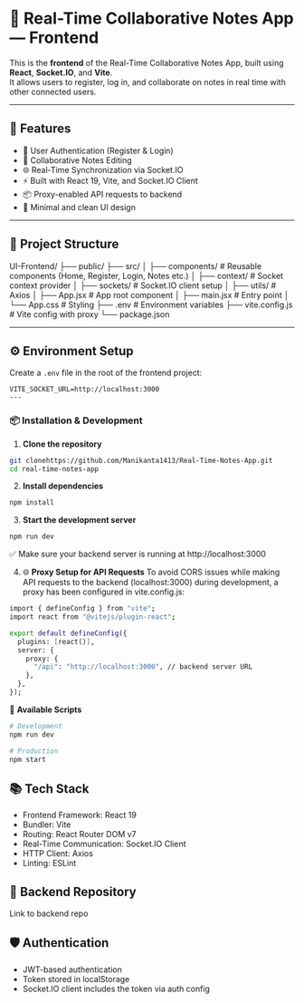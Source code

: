 # 📘 Real-Time Collaborative Notes App — Frontend

This is the **frontend** of the Real-Time Collaborative Notes App, built using **React**, **Socket.IO**, and **Vite**.  
It allows users to register, log in, and collaborate on notes in real time with other connected users.

---

## 🚀 Features

- 🔐 User Authentication (Register & Login)
- 📝 Collaborative Notes Editing
- 🌐 Real-Time Synchronization via Socket.IO
- ⚡ Built with React 19, Vite, and Socket.IO Client
- 📦 Proxy-enabled API requests to backend
- 💅 Minimal and clean UI design

---

## 📁 Project Structure
UI-Frontend/
├── public/
├── src/
│ ├── components/ # Reusable components (Home, Register, Login, Notes etc.)
│ ├── context/ # Socket context provider
│ ├── sockets/ # Socket.IO client setup
│ ├── utils/ # Axios
│ ├── App.jsx # App root component
│ ├── main.jsx # Entry point
│ └── App.css # Styling
├── .env # Environment variables
├── vite.config.js # Vite config with proxy
└── package.json


---

## ⚙️ Environment Setup

Create a `.env` file in the root of the frontend project:

```env
VITE_SOCKET_URL=http://localhost:3000
---

```
### 📦 Installation & Development
1. **Clone the repository**
```bash 
git clonehttps://github.com/Manikanta1413/Real-Time-Notes-App.git
cd real-time-notes-app
```

2. **Install dependencies**
```bash
npm install
```

3. **Start the development server**
```bash
npm run dev
```
✅ Make sure your backend server is running at http://localhost:3000

4. 🌐 **Proxy Setup for API Requests**
To avoid CORS issues while making API requests to the backend (localhost:3000) during development, a proxy has been configured in vite.config.js:
```bash
import { defineConfig } from "vite";
import react from "@vitejs/plugin-react";

export default defineConfig({
  plugins: [react()],
  server: {
    proxy: {
      "/api": "http://localhost:3000", // backend server URL
    },
  },
});
```

🔧 **Available Scripts**
```bash
# Development
npm run dev

# Production
npm start
```

## 📚 Tech Stack
- Frontend Framework: React 19
- Bundler: Vite
- Routing: React Router DOM v7
- Real-Time Communication: Socket.IO Client
- HTTP Client: Axios
- Linting: ESLint


## 🤝 Backend Repository
Link to backend repo


## 🛡️ Authentication
- JWT-based authentication
- Token stored in localStorage
- Socket.IO client includes the token via auth config
